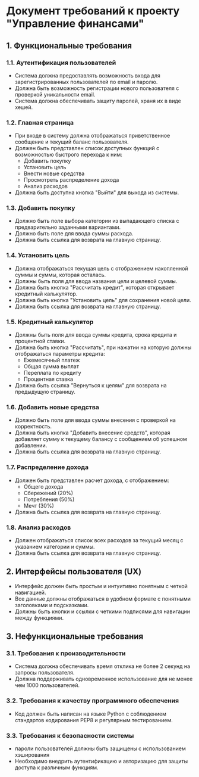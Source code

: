 # Документ требований к проекту "Управление финансами" #

## 1. Функциональные требования ##

### 1.1. Аутентификация пользователей ###
- Система должна предоставлять возможность входа для зарегистрированных пользователей по email и паролю.
- Должна быть возможность регистрации нового пользователя с проверкой уникальности email.
- Система должна обеспечивать защиту паролей, храня их в виде хешей.

### 1.2. Главная страница ###
- При входе в систему должна отображаться приветственное сообщение и текущий баланс пользователя.
- Должен быть представлен список доступных функций с возможностью быстрого перехода к ним:
  - Добавить покупку
  - Установить цель
  - Внести новые средства
  - Просмотреть распределение дохода
  - Анализ расходов
- Должна быть доступна кнопка "Выйти" для выхода из системы.

### 1.3. Добавить покупку ###
- Должно быть поле выбора категории из выпадающего списка с предварительно заданными вариантами.
- Должно быть поле для ввода суммы расхода.
- Должна быть ссылка для возврата на главную страницу.

### 1.4. Установить цель ###
- Должна отображаться текущая цель с отображением накопленной суммы и суммы, которая осталась.
- Должны быть поля для ввода названия цели и целевой суммы.
- Должна быть кнопка "Рассчитать кредит", которая открывает кредитный калькулятор.
- Должна быть кнопка "Установить цель" для сохранения новой цели.
- Должна быть ссылка для возврата на главную страницу.

### 1.5. Кредитный калькулятор ###
- Должны быть поля для ввода суммы кредита, срока кредита и процентной ставки.
- Должна быть кнопка "Рассчитать", при нажатии на которую должны отображаться параметры кредита:
  - Ежемесячный платеж
  - Общая сумма выплат
  - Переплата по кредиту
  - Процентная ставка
- Должна быть ссылка "Вернуться к целям" для возврата на предыдущую страницу.

### 1.6. Добавить новые средства ###
- Должно быть поле для ввода суммы внесения с проверкой на корректность.
- Должна быть кнопка "Добавить внесение средств", которая добавляет сумму к текущему балансу с сообщением об успешном добавлении.
- Должна быть ссылка для возврата на главную страницу.

### 1.7. Распределение дохода ###
- Должен быть представлен расчет дохода, с отображением:
  - Общего дохода
  - Сбережений (20%)
  - Потребления (50%)
  - Мечт (30%)
- Должна быть ссылка для возврата на главную страницу.

### 1.8. Анализ расходов ###
- Должен отображаться список всех расходов за текущий месяц с указанием категории и суммы.
- Должна быть ссылка для возврата на главную страницу.

## 2. Интерфейсы пользователя (UX) ##
- Интерфейс должен быть простым и интуитивно понятным с четкой навигацией.
- Все данные должны отображаться в удобном формате с понятными заголовками и подсказками.
- Должны быть кнопки и ссылки с четкими подписями для навигации между функциями.

## 3. Нефункциональные требования ##

### 3.1. Требования к производительности ###
- Система должна обеспечивать время отклика не более 2 секунд на запросы пользователя.
- Должна поддерживать одновременное использование для не менее чем 1000 пользователей.

### 3.2. Требования к качеству программного обеспечения
- Код должен быть написан на языке Python с соблюдением стандартов кодирования PEP8 и регулярным тестированием.
### 3.3. Требования к безопасности системы ###
- пароли пользователей должны быть защищены с использованием хэширования
- Необходимо внедрить аутентификацию и авторизацию для защиты доступа к различным функциям.
